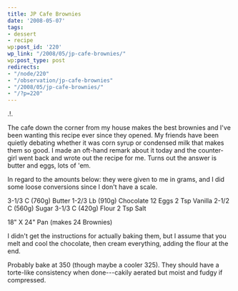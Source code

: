```yaml
---
title: JP Cafe Brownies
date: '2008-05-07'
tags:
- dessert
- recipe
wp:post_id: '220'
wp_link: "/2008/05/jp-cafe-brownies/"
wp:post_type: post
redirects:
- "/node/220"
- "/observation/jp-cafe-brownies"
- "/2008/05/jp-cafe-brownies/"
- "/?p=220"
---
```


.!.

The cafe down the corner from my house makes the best brownies and I've been wanting this recipe ever since they opened. My friends have been quietly debating whether it was corn syrup or condensed milk that makes them so good. I made an oft-hand remark about it today and the counter-girl went back and wrote out the recipe for me. Turns out the answer is butter and eggs, lots of 'em.

In regard to the amounts below: they were given to me in grams, and I did some loose conversions since I don't have a scale.

3-1/3 C (760g) Butter
1-2/3 Lb (910g) Chocolate
12 Eggs
2 Tsp Vanilla
2-1/2 C (560g) Sugar
3-1/3 C (420g) Flour
2 Tsp Salt

18" X 24" Pan (makes 24 Brownies)

I didn't get the instructions for actually baking them, but I assume that you melt and cool the chocolate, then cream everything, adding the flour at the end.

Probably bake at 350 (though maybe a cooler 325). They should have a torte-like consistency when done---cakily aerated but moist and fudgy if compressed.
